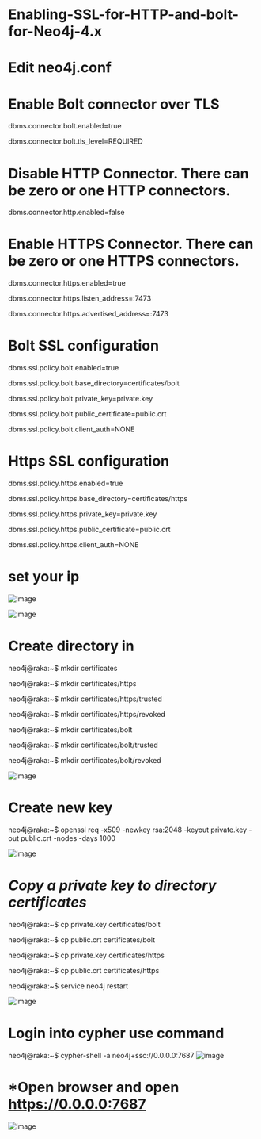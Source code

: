 # **Enabling-SSL-for-HTTP-and-bolt-for-Neo4j-4.x**



# **Edit neo4j.conf**

# Enable Bolt connector over TLS

dbms.connector.bolt.enabled=true

dbms.connector.bolt.tls_level=REQUIRED

# **Disable HTTP Connector. There can be zero or one HTTP connectors.**

dbms.connector.http.enabled=false

# **Enable HTTPS Connector. There can be zero or one HTTPS connectors.**
dbms.connector.https.enabled=true

dbms.connector.https.listen_address=:7473

dbms.connector.https.advertised_address=:7473

# Bolt SSL configuration

dbms.ssl.policy.bolt.enabled=true

dbms.ssl.policy.bolt.base_directory=certificates/bolt

dbms.ssl.policy.bolt.private_key=private.key

dbms.ssl.policy.bolt.public_certificate=public.crt

dbms.ssl.policy.bolt.client_auth=NONE
# **Https SSL configuration**

dbms.ssl.policy.https.enabled=true

dbms.ssl.policy.https.base_directory=certificates/https

dbms.ssl.policy.https.private_key=private.key

dbms.ssl.policy.https.public_certificate=public.crt

dbms.ssl.policy.https.client_auth=NONE

# **set your ip**
![image](https://user-images.githubusercontent.com/77326619/161441019-4efc69ec-cf9a-4302-a5e9-8f49953d7249.png)

![image](https://user-images.githubusercontent.com/77326619/161441040-7813c003-a778-44ab-b30d-5aded40330e3.png)

# **Create directory in <NEO4J HOME>**
neo4j@raka:~$ mkdir certificates
 
neo4j@raka:~$ mkdir certificates/https
 
neo4j@raka:~$ mkdir certificates/https/trusted
 
neo4j@raka:~$ mkdir certificates/https/revoked
 
neo4j@raka:~$ mkdir certificates/bolt
 
neo4j@raka:~$ mkdir certificates/bolt/trusted
 
neo4j@raka:~$ mkdir certificates/bolt/revoked
 

![image](https://user-images.githubusercontent.com/77326619/161441080-794893c4-828a-4696-beb0-62f909f6456e.png)

# **Create new key** 
 
neo4j@raka:~$ openssl req -x509 -newkey rsa:2048 -keyout private.key -out public.crt -nodes -days 1000
 
![image](https://user-images.githubusercontent.com/77326619/161441163-eedf12b6-381f-4375-a893-9185f19bed0b.png)

 
 # *Copy a private key to directory certificates*
  
  
neo4j@raka:~$ cp private.key certificates/bolt
 
neo4j@raka:~$ cp public.crt certificates/bolt
 
neo4j@raka:~$ cp private.key certificates/https
 
neo4j@raka:~$ cp public.crt certificates/https
 
neo4j@raka:~$ service neo4j restart 
 
![image](https://user-images.githubusercontent.com/77326619/161441226-91f19b13-85dd-4088-881e-410e83658958.png)

# **Login into cypher use command**
  
neo4j@raka:~$ cypher-shell -a neo4j+ssc://0.0.0.0:7687
![image](https://user-images.githubusercontent.com/77326619/161441289-3b68fd8a-1d96-4c20-a808-f555f5386575.png)
  
  
  
# *Open browser and open https://0.0.0.0:7687
  ![image](https://user-images.githubusercontent.com/77326619/161441330-e79818b6-e38b-4f96-9e99-297d177aebbe.png)

